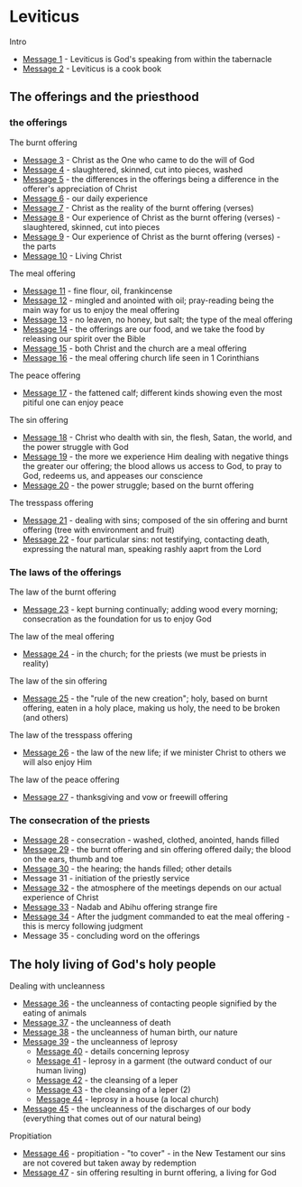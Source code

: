 # Leviticus

Intro
- [Message 1](msg01.md) - Leviticus is God's speaking from within the tabernacle
- [Message 2](msg02.md) - Leviticus is a cook book

## The offerings and the priesthood

### the offerings

The burnt offering
- [Message 3](msg03.md) - Christ as the One who came to do the will of God
- [Message 4](msg04.md) - slaughtered, skinned, cut into pieces, washed
- [Message 5](msg05.md) - the differences in the offerings being a difference in the offerer's appreciation of Christ
- [Message 6](msg06.md) - our daily experience
- [Message 7](msg07.md) - Christ as the reality of the burnt offering (verses)
- [Message 8](msg08.md) - Our experience of Christ as the burnt offering (verses) - slaughtered, skinned, cut into pieces
- [Message 9](msg09.md) - Our experience of Christ as the burnt offering (verses) - the parts
- [Message 10](msg10.md) - Living Christ

The meal offering
- [Message 11](msg11.md) - fine flour, oil, frankincense
- [Message 12](msg12.md) - mingled and anointed with oil; pray-reading being the main way for us to enjoy the meal offering
- [Message 13](msg13.md) - no leaven, no honey, but salt; the type of the meal offering
- [Message 14](msg14.md) - the offerings are our food, and we take the food by releasing our spirit over the Bible
- [Message 15](msg15.md) - both Christ and the church are a meal offering
- [Message 16](msg16.md) - the meal offering church life seen in 1 Corinthians

The peace offering
- [Message 17](msg17.md) - the fattened calf; different kinds showing even the most pitiful one can enjoy peace

The sin offering
- [Message 18](msg18.md) - Christ who dealth with sin, the flesh, Satan, the world, and the power struggle with God
- [Message 19](msg19.md) - the more we experience Him dealing with negative things the greater our offering; the blood allows us access to God, to pray to God, redeems us, and appeases our conscience
- [Message 20](msg20.md) - the power struggle; based on the burnt offering

The tresspass offering
- [Message 21](msg21.md) - dealing with sins; composed of the sin offering and burnt offering (tree with environment and fruit)
- [Message 22](msg22.md) - four particular sins: not testifying, contacting death, expressing the natural man, speaking rashly aaprt from the Lord 

### The laws of the offerings

The law of the burnt offering
- [Message 23](msg23.md) - kept burning continually; adding wood every morning; consecration as the foundation for us to enjoy God

The law of the meal offering
- [Message 24](msg24.md) - in the church; for the priests (we must be priests in reality)

The law of the sin offering
- [Message 25](msg25.md) - the "rule of the new creation"; holy, based on burnt offering, eaten in a holy place, making us holy, the need to be broken (and others)

The law of the tresspass offering
- [Message 26](msg26.md) - the law of the new life; if we minister Christ to others we will also enjoy Him

The law of the peace offering
- [Message 27](msg27.md) - thanksgiving and vow or freewill offering

### The consecration of the priests

- [Message 28](msg28.md) - consecration - washed, clothed, anointed, hands filled
- [Message 29](msg29.md) - the burnt offering and sin offering offered daily; the blood on the ears, thumb and toe
- [Message 30](msg30.md) - the hearing; the hands filled; other details
- Message 31 - initiation of the priestly service
- [Message 32](msg32.md) - the atmosphere of the meetings depends on our actual experience of Christ
- [Message 33](msg33.md) - Nadab and Abihu offering strange fire
- [Message 34](msg34.md) - After the judgment commanded to eat the meal offering - this is mercy following judgment
- Message 35 - concluding word on the offerings

## The holy living of God's holy people

Dealing with uncleanness
- [Message 36](msg36.md) - the uncleanness of contacting people signified by the eating of animals
- [Message 37](msg37.md) - the uncleanness of death
- [Message 38](msg38.md) - the uncleanness of human birth, our nature
- [Message 39](msg39.md) - the uncleanness of leprosy
  - [Message 40](msg40.md) - details concerning leprosy
  - [Message 41](msg41.md) - leprosy in a garment (the outward conduct of our human living)
  - [Message 42](msg42.md) - the cleansing of a leper
  - [Message 43](msg43.md) - the cleansing of a leper (2)
  - [Message 44](msg44.md) - leprosy in a house (a local church)
- [Message 45](msg45.md) - the uncleanness of the discharges of our body (everything that comes out of our natural being)

Propitiation
- [Message 46](msg46.md) - propitiation - "to cover" - in the New Testament our sins are not covered but taken away by redemption
- [Message 47](msg47.md) - sin offering resulting in burnt offering, a living for God






